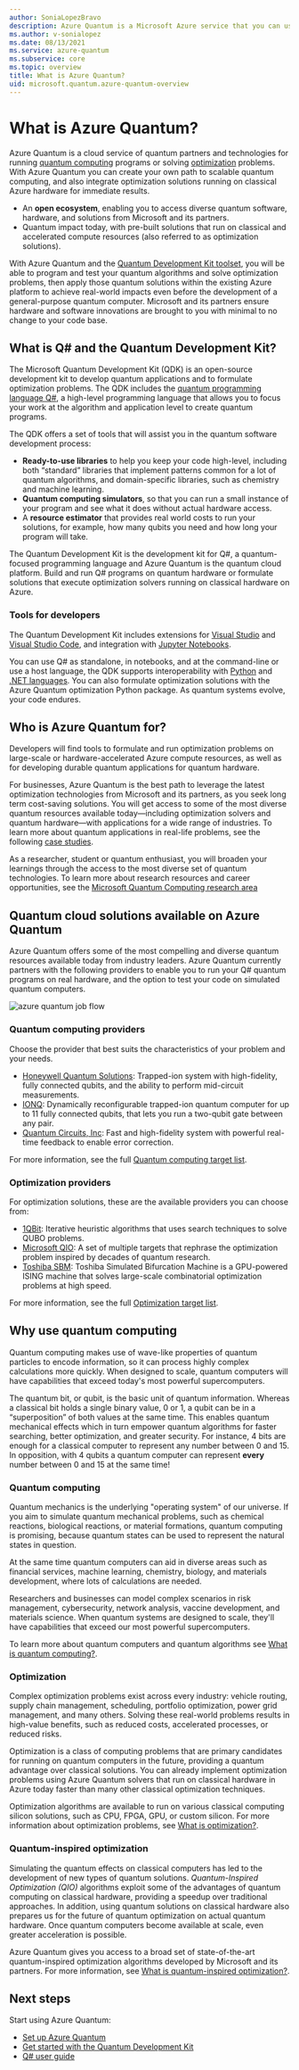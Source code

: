 ```yaml
---
author: SoniaLopezBravo
description: Azure Quantum is a Microsoft Azure service that you can use to run quantum computing programs or solve optimization problems in the cloud.
ms.author: v-sonialopez
ms.date: 08/13/2021
ms.service: azure-quantum
ms.subservice: core
ms.topic: overview
title: What is Azure Quantum?
uid: microsoft.quantum.azure-quantum-overview
---
```


# What is Azure Quantum?

Azure Quantum is a cloud service of quantum partners and technologies for running [quantum computing](xref:microsoft.quantum.overview.qdk-overview) programs or solving [optimization](xref:microsoft.quantum.optimization.overview.what-is-qio) problems. With Azure Quantum you can create your own path to scalable quantum computing, and also integrate optimization solutions running on classical Azure hardware for immediate results.

- An **open ecosystem**, enabling you to access diverse quantum software, hardware, and solutions from Microsoft and its partners.
- Quantum impact today, with pre-built solutions that run on classical and accelerated compute resources (also referred to as optimization solutions).

With Azure Quantum and the [Quantum Development Kit toolset](xref:microsoft.quantum.overview.q-sharp), you will be able to program and test your quantum algorithms and solve optimization problems, then apply those quantum solutions within the existing Azure platform to achieve real-world impacts even before the development of a general-purpose quantum computer. Microsoft and its partners ensure hardware and software innovations are brought to you with minimal to no change to your code base.


## What is Q\# and the Quantum Development Kit?

The Microsoft Quantum Development Kit (QDK) is an open-source development kit to develop quantum applications and to formulate optimization problems. The QDK includes the [quantum programming language Q#](xref:microsoft.quantum.overview.q-sharp), a high-level programming language that allows you to focus your work at the algorithm and application level to create quantum programs.

The QDK offers a set of tools that will assist you in the quantum software development process: 

- **Ready-to-use libraries** to help you keep your code high-level, including both “standard” libraries that implement patterns common for a lot of quantum algorithms, and domain-specific libraries, such as chemistry and machine learning. 
- **Quantum computing simulators**, so that you can run a small instance of your program and see what it does without actual hardware access. 
- A **resource estimator** that provides real world costs to run your solutions, for example, how many qubits you need and how long your program will take.

The Quantum Development Kit is the development kit for Q#, a quantum-focused programming language and Azure Quantum is the quantum cloud platform. Build and run Q# programs on quantum hardware or formulate solutions that execute optimization solvers running on classical hardware on Azure.

### Tools for developers

The Quantum Development Kit includes extensions for [Visual Studio](https://marketplace.visualstudio.com/items?itemName=quantum.DevKit) and [Visual Studio Code](https://marketplace.visualstudio.com/items?itemName=quantum.quantum-devkit-vscode), and integration with [Jupyter Notebooks](xref:microsoft.quantum.install-qdk.overview.jupyter). 
 
You can use Q# as standalone, in notebooks, and at the command-line or use a host language, the QDK supports interoperability with [Python](xref:microsoft.quantum.install-qdk.overview.python) and [.NET languages](xref:microsoft.quantum.install-qdk.overview.cs). You can also formulate optimization solutions with the Azure Quantum optimization Python package. As quantum systems evolve, your code endures.

## Who is Azure Quantum for?

Developers will find tools to formulate and run optimization problems on large-scale or hardware-accelerated Azure compute resources, as well as for developing durable quantum applications for quantum hardware.

For businesses, Azure Quantum is the best path to leverage the latest optimization technologies from Microsoft and its partners, as you seek long term cost-saving solutions. You will get access to some of the most diverse quantum resources available today—including optimization solvers and quantum hardware—with applications for a wide range of industries. 
To learn more about quantum applications in real-life problems, see the following [case studies](https://azure.microsoft.com/resources/whitepapers/search/?term=quantum).

As a researcher, student or quantum enthusiast, you will broaden your learnings through the access to the most diverse set of quantum technologies. To learn more about research resources and career opportunities, see the [Microsoft Quantum Computing research area](https://www.microsoft.com/research/research-area/quantum-computing/?facet%5Btax%5D%5Bmsr-research-area%5D%5B0%5D=243138&sort_by=most-recent)

## Quantum cloud solutions available on Azure Quantum

Azure Quantum offers some of the most compelling and diverse quantum resources available today from industry leaders. Azure Quantum currently partners with the following providers to enable you to run your Q# quantum programs on real hardware, and the option to test your code on simulated quantum computers. 

![azure quantum job flow](~/media/azure-quantum-flow-diagram.png)

### Quantum computing providers

Choose the provider that best suits the characteristics of your problem and your needs. 

- [Honeywell Quantum Solutions](https://www.honeywell.com/ecompany/quantum): Trapped-ion system with high-fidelity, fully connected qubits, and the ability to perform mid-circuit measurements.
- [IONQ](https://ionq.com/): Dynamically reconfigurable trapped-ion quantum computer for up to 11 fully connected qubits, that lets you run a two-qubit gate between any pair.
- [Quantum Circuits, Inc](https://quantumcircuits.com/): Fast and high-fidelity system with powerful real-time feedback to enable error correction.

For more information, see the full [Quantum computing target list](xref:microsoft.quantum.reference.qc-target-list).

### Optimization providers

For optimization solutions, these are the available providers you can choose from:

- [1QBit](https://1qbit.com/): Iterative heuristic algorithms that uses search techniques to solve QUBO problems.
- [Microsoft QIO](xref:microsoft.quantum.optimization.providers.microsoft.qio): A set of multiple targets that rephrase the optimization problem inspired by decades of quantum research.
- [Toshiba SBM](https://www.toshiba-sol.co.jp/en/pro/sbm/index.htm): Toshiba Simulated Bifurcation Machine is a GPU-powered ISING machine that solves large-scale combinatorial optimization problems at high speed.

For more information, see the full [Optimization target list](xref:microsoft.quantum.reference.qio-target-list).

## Why use quantum computing

Quantum computing makes use of wave-like properties of quantum particles to encode information, so it can process highly complex calculations more quickly. When designed to scale, quantum computers will have capabilities that exceed today's most powerful supercomputers. 

The quantum bit, or qubit, is the basic unit of quantum information. Whereas a classical bit holds a single binary value, 0 or 1, a qubit can be in a “superposition” of both values at the same time. This enables quantum mechanical effects which in turn empower quantum algorithms for faster searching, better optimization, and greater security. For instance, 4 bits are enough for a classical computer to represent any number between 0 and 15. In opposition, with 4 qubits a quantum computer can represent **every** number between 0 and 15 at the same time!

### Quantum computing

Quantum mechanics is the underlying "operating system" of our universe. If you aim to simulate quantum mechanical problems, such as chemical reactions, biological reactions, or material formations, quantum computing is promising, because quantum states can be used to represent the natural states in question. 

At the same time quantum computers can aid in diverse areas such as financial services, machine learning, chemistry, biology, and materials development, where lots of calculations are needed. 

Researchers and businesses can model complex scenarios in risk management, cybersecurity, network analysis, vaccine development, and materials science. When quantum systems are designed to scale, they'll have capabilities that exceed our most powerful supercomputers. 

To learn more about quantum computers and quantum algorithms see [What is quantum computing?](xref:microsoft.quantum.overview.qdk-overview).  

### Optimization

Complex optimization problems exist across every industry: vehicle routing, supply chain management, scheduling, portfolio optimization, power grid management, and many others.  Solving these real-world problems results in high-value benefits, such as reduced costs, accelerated processes, or reduced risks. 

Optimization is a class of computing problems that are primary candidates for running on quantum computers in the future, providing a quantum advantage over classical solutions. You can already implement optimization problems using Azure Quantum solvers that run on classical hardware in Azure today faster than many other classical optimization techniques.

Optimization algorithms are available to run on various classical computing silicon solutions, such as CPU, FPGA, GPU, or custom silicon. For more information about optimization problems, see [What is optimization?](xref:microsoft.quantum.optimization.concepts.overview.introduction).

### Quantum-inspired optimization

Simulating the quantum effects on classical computers has led to the development of new types of quantum solutions. *Quantum-Inspired Optimization (QIO)* algorithms exploit some of the advantages of quantum computing on classical hardware, providing a speedup over traditional approaches. In addition, using quantum solutions on classical hardware also prepares us for the future of quantum optimization on actual quantum hardware. Once quantum computers become available at scale, even greater acceleration is possible.

Azure Quantum gives you access to a broad set of state-of-the-art quantum-inspired optimization algorithms developed by Microsoft and its partners. For more information, see [What is quantum-inspired optimization?](xref:microsoft.quantum.optimization.overview.what-is-qio). 

## Next steps

Start using Azure Quantum:
- [Set up Azure Quantum](xref:microsoft.quantum.install-qdk.overview)
- [Get started with the Quantum Development Kit](xref:microsoft.quantum.get-started-qdk)
- [Q# user guide](xref:microsoft.quantum.user-guide-qdk.overview)
